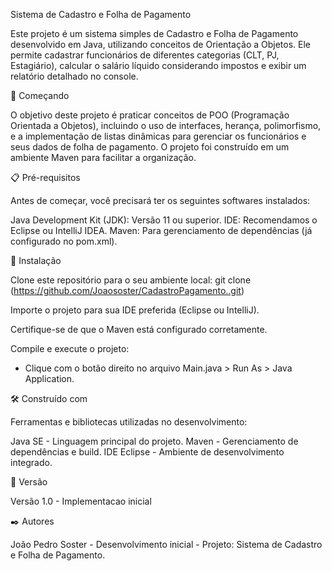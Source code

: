 Sistema de Cadastro e Folha de Pagamento

Este projeto é um sistema simples de Cadastro e Folha de Pagamento desenvolvido em Java, utilizando conceitos de Orientação a Objetos. Ele permite cadastrar funcionários de diferentes categorias (CLT, PJ, Estagiário), calcular o salário líquido considerando impostos e exibir um relatório detalhado no console.



🚀 Começando

O objetivo deste projeto é praticar conceitos de POO (Programação Orientada a Objetos), incluindo o uso de interfaces, herança, polimorfismo, e a implementação de listas dinâmicas para gerenciar os funcionários e seus dados de folha de pagamento. O projeto foi construído em um ambiente Maven para facilitar a organização.



📋 Pré-requisitos

Antes de começar, você precisará ter os seguintes softwares instalados:

Java Development Kit (JDK): Versão 11 ou superior.
IDE: Recomendamos o Eclipse ou IntelliJ IDEA.
Maven: Para gerenciamento de dependências (já configurado no pom.xml).



🔧 Instalação

Clone este repositório para o seu ambiente local:
git clone (https://github.com/Joaososter/CadastroPagamento..git)

Importe o projeto para sua IDE preferida (Eclipse ou IntelliJ).

Certifique-se de que o Maven está configurado corretamente.

Compile e execute o projeto:
- Clique com o botão direito no arquivo Main.java > Run As > Java Application.


🛠️ Construído com

Ferramentas e bibliotecas utilizadas no desenvolvimento:

Java SE - Linguagem principal do projeto.
Maven - Gerenciamento de dependências e build.
IDE Eclipse - Ambiente de desenvolvimento integrado.


📌 Versão

Versão 1.0 - Implementacao inicial



✒️ Autores

João Pedro Soster - Desenvolvimento inicial - Projeto: Sistema de Cadastro e Folha de Pagamento.
